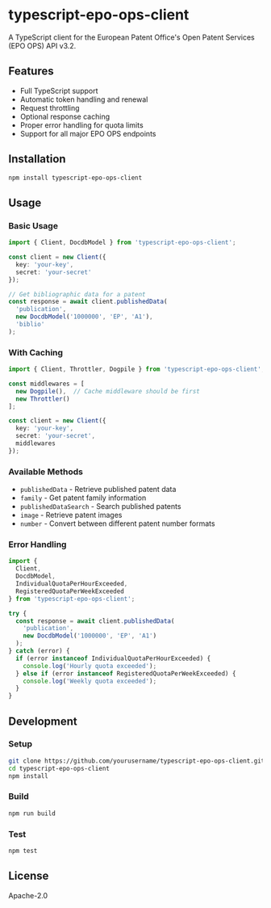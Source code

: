 # typescript-epo-ops-client

A TypeScript client for the European Patent Office's Open Patent Services (EPO OPS) API v3.2.

## Features

- Full TypeScript support
- Automatic token handling and renewal
- Request throttling
- Optional response caching
- Proper error handling for quota limits
- Support for all major EPO OPS endpoints

## Installation

```bash
npm install typescript-epo-ops-client
```

## Usage

### Basic Usage

```typescript
import { Client, DocdbModel } from 'typescript-epo-ops-client';

const client = new Client({
  key: 'your-key',
  secret: 'your-secret'
});

// Get bibliographic data for a patent
const response = await client.publishedData(
  'publication',
  new DocdbModel('1000000', 'EP', 'A1'),
  'biblio'
);
```

### With Caching

```typescript
import { Client, Throttler, Dogpile } from 'typescript-epo-ops-client';

const middlewares = [
  new Dogpile(),  // Cache middleware should be first
  new Throttler()
];

const client = new Client({
  key: 'your-key',
  secret: 'your-secret',
  middlewares
});
```

### Available Methods

- `publishedData` - Retrieve published patent data
- `family` - Get patent family information
- `publishedDataSearch` - Search published patents
- `image` - Retrieve patent images
- `number` - Convert between different patent number formats

### Error Handling

```typescript
import { 
  Client, 
  DocdbModel, 
  IndividualQuotaPerHourExceeded, 
  RegisteredQuotaPerWeekExceeded 
} from 'typescript-epo-ops-client';

try {
  const response = await client.publishedData(
    'publication',
    new DocdbModel('1000000', 'EP', 'A1')
  );
} catch (error) {
  if (error instanceof IndividualQuotaPerHourExceeded) {
    console.log('Hourly quota exceeded');
  } else if (error instanceof RegisteredQuotaPerWeekExceeded) {
    console.log('Weekly quota exceeded');
  }
}
```

## Development

### Setup

```bash
git clone https://github.com/yourusername/typescript-epo-ops-client.git
cd typescript-epo-ops-client
npm install
```

### Build

```bash
npm run build
```

### Test

```bash
npm test
```

## License

Apache-2.0 
